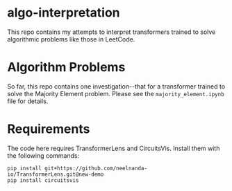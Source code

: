 # algo-interpretation

This repo contains my attempts to interpret transformers trained to solve algorithmic problems like those in LeetCode.

# Algorithm Problems
So far, this repo contains one investigation--that for a transformer trained to solve the Majority Element problem. Please see the `majority_element.ipynb` file for details.

# Requirements
The code here requires TransformerLens and CircuitsVis. Install them with the following commands:

```
pip install git+https://github.com/neelnanda-io/TransformerLens.git@new-demo
pip install circuitsvis
```